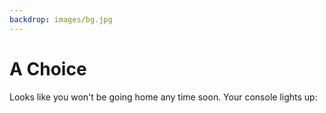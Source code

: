 ```yaml
---
backdrop: images/bg.jpg
---
```


# A Choice

<!--<Item id="1" />-->

Looks like you won't be going home any time soon. Your console lights up:

<Page url="/rocket/en/soho" instructions="" action="Press the red button" condition="none" />

<Page url="/rocket/en/rosetta" instructions="" action="Flip the blue switch" condition="none" />

<Page url="/rocket/en/magnet" instructions="" action="Pull the handle" condition="none" />

<Page url="/rocket/en/cluster" instructions="" action="Twist the gold knob" condition="none" />



